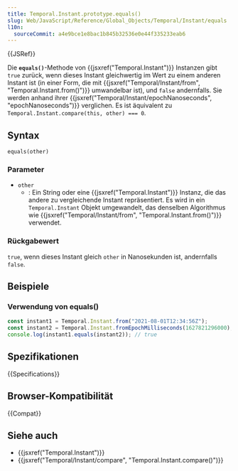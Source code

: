 ```yaml
---
title: Temporal.Instant.prototype.equals()
slug: Web/JavaScript/Reference/Global_Objects/Temporal/Instant/equals
l10n:
  sourceCommit: a4e9bce1e8bac1b845b32536e0e44f335233eab6
---
```


{{JSRef}}

Die **`equals()`**-Methode von {{jsxref("Temporal.Instant")}} Instanzen gibt `true` zurück, wenn dieses Instant gleichwertig im Wert zu einem anderen Instant ist (in einer Form, die mit {{jsxref("Temporal/Instant/from", "Temporal.Instant.from()")}} umwandelbar ist), und `false` andernfalls. Sie werden anhand ihrer {{jsxref("Temporal/Instant/epochNanoseconds", "epochNanoseconds")}} verglichen. Es ist äquivalent zu `Temporal.Instant.compare(this, other) === 0`.

## Syntax

```js-nolint
equals(other)
```

### Parameter

- `other`
  - : Ein String oder eine {{jsxref("Temporal.Instant")}} Instanz, die das andere zu vergleichende Instant repräsentiert. Es wird in ein `Temporal.Instant` Objekt umgewandelt, das denselben Algorithmus wie {{jsxref("Temporal/Instant/from", "Temporal.Instant.from()")}} verwendet.

### Rückgabewert

`true`, wenn dieses Instant gleich `other` in Nanosekunden ist, andernfalls `false`.

## Beispiele

### Verwendung von equals()

```js
const instant1 = Temporal.Instant.from("2021-08-01T12:34:56Z");
const instant2 = Temporal.Instant.fromEpochMilliseconds(1627821296000);
console.log(instant1.equals(instant2)); // true
```

## Spezifikationen

{{Specifications}}

## Browser-Kompatibilität

{{Compat}}

## Siehe auch

- {{jsxref("Temporal.Instant")}}
- {{jsxref("Temporal/Instant/compare", "Temporal.Instant.compare()")}}
